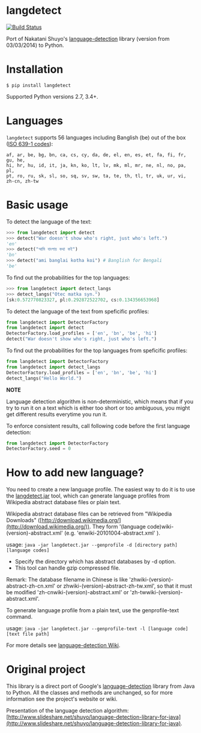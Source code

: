 langdetect
==========

[![Build Status](https://travis-ci.org/Mimino666/langdetect.svg?branch=master)](https://travis-ci.org/Mimino666/langdetect)

Port of Nakatani Shuyo's [language-detection](https://github.com/shuyo/language-detection) library (version from 03/03/2014) to Python.


Installation
============

    $ pip install langdetect

Supported Python versions 2.7, 3.4+.


Languages
=========

``langdetect`` supports 56 languages including Banglish (be) out of the box ([ISO 639-1 codes](https://en.wikipedia.org/wiki/List_of_ISO_639-1_codes)):

    af, ar, be, bg, bn, ca, cs, cy, da, de, el, en, es, et, fa, fi, fr, gu, he,
    hi, hr, hu, id, it, ja, kn, ko, lt, lv, mk, ml, mr, ne, nl, no, pa, pl,
    pt, ro, ru, sk, sl, so, sq, sv, sw, ta, te, th, tl, tr, uk, ur, vi, zh-cn, zh-tw


Basic usage
===========

To detect the language of the text:

```python
>>> from langdetect import detect
>>> detect("War doesn't show who's right, just who's left.")
'en'
>>> detect("আমি বাংলায় কথা কই")
'bn'
>>> detect("ami banglai kotha koi") # Banglish for Bengali
'be'
```

To find out the probabilities for the top languages:

```python
>>> from langdetect import detect_langs
>>> detect_langs("Otec matka syn.")
[sk:0.572770823327, pl:0.292872522702, cs:0.134356653968]
```

To detect the language of the text from speficific profiles:

```python
from langdetect import DetectorFactory
from langdetect import detect
DetectorFactory.load_profiles = ['en', 'bn', 'be', 'hi']
detect("War doesn't show who's right, just who's left.")
```

To find out the probabilities for the top languages from speficific profiles:

```python
from langdetect import DetectorFactory
from langdetect import detect_langs
DetectorFactory.load_profiles = ['en', 'bn', 'be', 'hi']
detect_langs("Hello World.")
```

**NOTE**

Language detection algorithm is non-deterministic, which means that if you try to run it on a text which is either too short or too ambiguous, you might get different results everytime you run it.

To enforce consistent results, call following code before the first language detection:

```python
from langdetect import DetectorFactory
DetectorFactory.seed = 0
```

How to add new language?
========================

You need to create a new language profile. The easiest way to do it is to use the [langdetect.jar](https://github.com/shuyo/language-detection/raw/master/lib/langdetect.jar) tool, which can generate language profiles from Wikipedia abstract database files or plain text.

Wikipedia abstract database files can be retrieved from "Wikipedia Downloads" ([http://download.wikimedia.org/](http://download.wikimedia.org/)). They form '(language code)wiki-(version)-abstract.xml' (e.g. 'enwiki-20101004-abstract.xml' ).

usage: ``java -jar langdetect.jar --genprofile -d [directory path] [language codes]``

- Specify the directory which has abstract databases by -d option.
- This tool can handle gzip compressed file.

Remark: The database filename in Chinese is like 'zhwiki-(version)-abstract-zh-cn.xml' or zhwiki-(version)-abstract-zh-tw.xml', so that it must be modified 'zh-cnwiki-(version)-abstract.xml' or 'zh-twwiki-(version)-abstract.xml'.

To generate language profile from a plain text, use the genprofile-text command.

usage: ``java -jar langdetect.jar --genprofile-text -l [language code] [text file path]``

For more details see [language-detection Wiki](https://code.google.com/archive/p/language-detection/wikis/Tools.wiki).


Original project
================

This library is a direct port of Google's [language-detection](https://code.google.com/p/language-detection/) library from Java to Python. All the classes and methods are unchanged, so for more information see the project's website or wiki.

Presentation of the language detection algorithm: [http://www.slideshare.net/shuyo/language-detection-library-for-java](http://www.slideshare.net/shuyo/language-detection-library-for-java).
